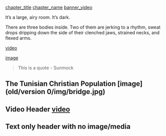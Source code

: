 [chapter_title](Prologue)
[chapter_name](Marwan)
[banner_video](https://s3.amazonaws.com/sunnymock/a/1409173216797.webm)

It’s a large, airy room. It’s dark.

There are three bodies inside. Two of them are jerking to a rhythm, sweat drops dripping down the side of their clenched jaws, strained necks, and flexed arms. 

[video](https://s3.amazonaws.com/sunnymock/a/1409173216797.webm "\"I want to say it loudly.\"")

[image](content/IMG_8375.JPG "I’m drunk in the photography. I’m drunk in the dancing.")

> This is a quote - Sunmock

## The Tunisian Christian Population [image](old/version 0/img/bridge.jpg)

## Video Header [video](https://s3.amazonaws.com/sunnymock/a/1409173216797.webm)

## Text only header with no image/media